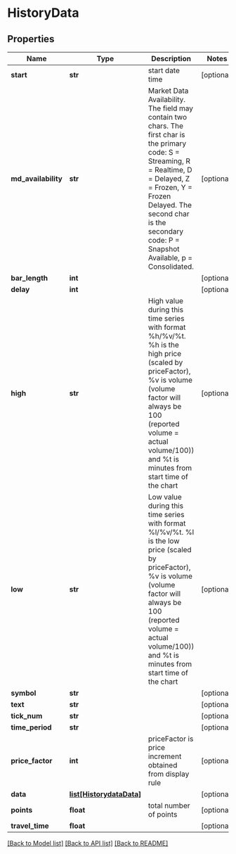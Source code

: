 # HistoryData

## Properties
Name | Type | Description | Notes
------------ | ------------- | ------------- | -------------
**start** | **str** | start date time | [optional] 
**md_availability** | **str** | Market Data Availability. The field may contain two chars. The first char is the primary code: S &#x3D; Streaming, R &#x3D; Realtime, D &#x3D; Delayed, Z &#x3D; Frozen, Y &#x3D; Frozen Delayed. The second char is the secondary code: P &#x3D; Snapshot Available, p &#x3D; Consolidated.  | [optional] 
**bar_length** | **int** |  | [optional] 
**delay** | **int** |  | [optional] 
**high** | **str** | High value during this time series with format %h/%v/%t. %h is the high price (scaled by priceFactor), %v is volume (volume factor will always be 100 (reported volume &#x3D; actual volume/100)) and %t is minutes from start time of the chart  | [optional] 
**low** | **str** | Low value during this time series with format %l/%v/%t. %l is the low price (scaled by priceFactor), %v is volume (volume factor will always be 100 (reported volume &#x3D; actual volume/100)) and %t is minutes from start time of the chart  | [optional] 
**symbol** | **str** |  | [optional] 
**text** | **str** |  | [optional] 
**tick_num** | **str** |  | [optional] 
**time_period** | **str** |  | [optional] 
**price_factor** | **int** | priceFactor is price increment obtained from display rule | [optional] 
**data** | [**list[HistorydataData]**](HistorydataData.md) |  | [optional] 
**points** | **float** | total number of points | [optional] 
**travel_time** | **float** |  | [optional] 

[[Back to Model list]](../README.md#documentation-for-models) [[Back to API list]](../README.md#documentation-for-api-endpoints) [[Back to README]](../README.md)


